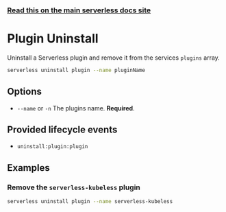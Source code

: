 <!--
title: Serverless Framework Commands - Azure Functions - Uninstall Plugin
menuText: Plugin Uninstall
menuOrder: 4
description: Uninstall a Serverless plugin
layout: Doc
-->

<!-- DOCS-SITE-LINK:START automatically generated  -->
### [Read this on the main serverless docs site](https://www.serverless.com/framework/docs/providers/azure/cli-reference/uninstall-plugin)
<!-- DOCS-SITE-LINK:END -->

# Plugin Uninstall

Uninstall a Serverless plugin and remove it from the services `plugins` array.

```bash
serverless uninstall plugin --name pluginName
```

## Options
- `--name` or `-n` The plugins name. **Required**.

## Provided lifecycle events
- `uninstall:plugin:plugin`

## Examples

### Remove the `serverless-kubeless` plugin

```bash
serverless uninstall plugin --name serverless-kubeless
```

